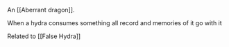 An [[Aberrant dragon]]. 

When a hydra consumes something all record and memories of it go with it

Related to [[False Hydra]]